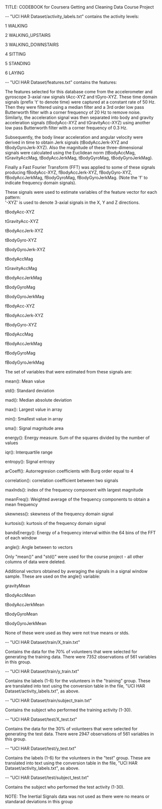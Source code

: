 TITLE: CODEBOOK for Coursera Getting and Cleaning Data Course Project


-- "UCI HAR Dataset/activity_labels.txt" contains the activity levels:

1 WALKING

2 WALKING_UPSTAIRS


3 WALKING_DOWNSTAIRS


4 SITTING


5 STANDING


6 LAYING



-- "UCI HAR Dataset/features.txt" contains the features:

The features selected for this database come from the accelerometer and gyroscope 3-axial raw signals 
tAcc-XYZ and tGyro-XYZ. These time domain signals (prefix 't' to denote time) were captured at a 
constant rate of 50 Hz. Then they were filtered using a median filter and a 3rd order low pass 
Butterworth filter with a corner frequency of 20 Hz to remove noise. Similarly, the acceleration 
signal was then separated into body and gravity acceleration signals (tBodyAcc-XYZ and tGravityAcc-XYZ) 
using another low pass Butterworth filter with a corner frequency of 0.3 Hz. 

Subsequently, the body linear acceleration and angular velocity were derived in time to obtain Jerk 
signals (tBodyAccJerk-XYZ and tBodyGyroJerk-XYZ). Also the magnitude of these three-dimensional signals 
were calculated using the Euclidean norm (tBodyAccMag, tGravityAccMag, tBodyAccJerkMag, tBodyGyroMag, 
tBodyGyroJerkMag). 

Finally a Fast Fourier Transform (FFT) was applied to some of these signals producing fBodyAcc-XYZ, 
fBodyAccJerk-XYZ, fBodyGyro-XYZ, fBodyAccJerkMag, fBodyGyroMag, fBodyGyroJerkMag. (Note the 'f' to 
indicate frequency domain signals). 

These signals were used to estimate variables of the feature vector for each pattern:  
'-XYZ' is used to denote 3-axial signals in the X, Y and Z directions.

tBodyAcc-XYZ 

tGravityAcc-XYZ 

tBodyAccJerk-XYZ 

tBodyGyro-XYZ 

tBodyGyroJerk-XYZ 

tBodyAccMag 

tGravityAccMag 

tBodyAccJerkMag 

tBodyGyroMag 

tBodyGyroJerkMag
 
fBodyAcc-XYZ 

fBodyAccJerk-XYZ 

fBodyGyro-XYZ 

fBodyAccMag 

fBodyAccJerkMag 

fBodyGyroMag 

fBodyGyroJerkMag

The set of variables that were estimated from these signals are: 

mean(): Mean value 

std(): Standard deviation 

mad(): Median absolute deviation 

max(): Largest value in array 

min(): Smallest value in array 

sma(): Signal magnitude area 

energy(): Energy measure. Sum of the squares divided by the number of values 

iqr(): Interquartile range 

entropy(): Signal entropy 

arCoeff(): Autorregresion coefficients with Burg order equal to 4
 
correlation(): correlation coefficient between two signals 

maxInds(): index of the frequency component with largest magnitude
 
meanFreq(): Weighted average of the frequency components to obtain a mean frequency 

skewness(): skewness of the frequency domain signal 

kurtosis(): kurtosis of the frequency domain signal 

bandsEnergy(): Energy of a frequency interval within the 64 bins of the FFT of each window 

angle(): Angle between to vectors

Only "mean()" and "std()" were used for the course project - all other columns of data were deleted.

Additional vectors obtained by averaging the signals in a signal window sample. These are used on the 
angle() variable:

gravityMean

tBodyAccMean

tBodyAccJerkMean

tBodyGyroMean

tBodyGyroJerkMean

None of these were used as they were not true means or stds.


-- "UCI HAR Dataset/train/X_train.txt"

Contains the data for the 70% of volunteers that were selected for generating the training data.
There were 7352 observations of 561 variables in this group.


-- "UCI HAR Dataset/train/y_train.txt"

Contains the labels (1-6) for the volunteers in the "training" group.  These are translated into text
using the conversion table in the file, "UCI HAR Dataset/activity_labels.txt", as above.


-- "UCI HAR Dataset/train/subject_train.txt"

Contains the subject who performed the training activity (1-30).


-- "UCI HAR Dataset/test/X_test.txt"

Contains the data for the 30% of volunteers that were selected for generating the test data.
There were 2947 observations of 561 variables in this group.


-- "UCI HAR Dataset/test/y_test.txt"

Contains the labels (1-6) for the volunteers in the "test" group.  These are translated into text
using the conversion table in the file, "UCI HAR Dataset/activity_labels.txt", as above.


-- "UCI HAR Dataset/test/subject_test.txt"

Contains the subject who performed the test activity (1-30).


NOTE:  The Inertial Signals data was not used as there were no means or standarad deviations in this group